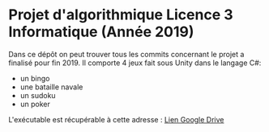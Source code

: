 # Projet d'algorithmique Licence 3 Informatique (Année 2019)
Dans ce dépôt on peut trouver tous les commits concernant le projet a finalisé pour fin 2019.
Il comporte 4 jeux fait sous Unity dans le langage C#:
- un bingo
- une bataille navale
- un sudoku
- un poker

L'exécutable est récupérable à cette adresse : [Lien Google Drive](https://drive.google.com/open?id=1JygkZ095fM3hZSUMkTpgzfdHTX19Sn8w)

